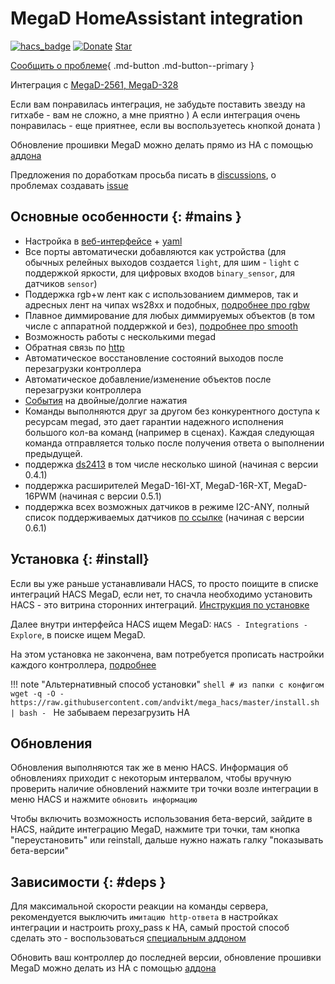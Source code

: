 # MegaD HomeAssistant integration
[![hacs_badge](https://img.shields.io/badge/HACS-Custom-orange.svg)](https://github.com/custom-components/hacs)
[![Donate](https://img.shields.io/badge/donate-Yandex-red.svg)](https://yoomoney.ru/to/410013955329136)
<a class="github-button" href="https://github.com/andvikt/mega_hacs" data-icon="octicon-star" data-show-count="true" aria-label="Star andvikt/mega_hacs on GitHub">Star</a>

[Сообщить о проблеме](https://github.com/andvikt/mega_hacs/issues/new?assignees=&labels=&template=bug-report.md&title=){ .md-button .md-button--primary }

Интеграция с [MegaD-2561, MegaD-328](https://www.ab-log.ru/smart-house/ethernet/megad-2561)


Если вам понравилась интеграция, не забудьте поставить звезду на гитхабе - вам не сложно, а мне приятно ) А если
интеграция очень понравилась - еще приятнее, если вы воспользуетесь кнопкой доната )

Обновление прошивки MegaD можно делать прямо из HA с помощью [аддона](https://github.com/andvikt/mega_addon.git)

Предложения по доработкам просьба писать в [discussions](https://github.com/andvikt/mega_hacs/discussions), о проблемах
создавать [issue](https://github.com/andvikt/mega_hacs/issues/new/choose)
## Основные особенности {: #mains }
- Настройка в [веб-интерфейсе](settings.md) + [yaml](yaml.md)
- Все порты автоматически добавляются как устройства (для обычных релейных выходов создается 
  `light`, для шим - `light` с поддержкой яркости, для цифровых входов `binary_sensor`, для датчиков
  `sensor`)
- Поддержка rgb+w лент как с использованием диммеров, так и адресных лент на чипах ws28xx и подобных, 
  [подробнее про rgbw](yaml.md#rgb)
- Плавное диммирование для любых диммируемых объектов (в том числе с аппаратной поддержкой и без),
  [подробнее про smooth](smooth.md)
- Возможность работы с несколькими megad
- Обратная связь по [http](http.md)
- Автоматическое восстановление состояний выходов после перезагрузки контроллера
- Автоматическое добавление/изменение объектов после перезагрузки контроллера
- [События](events.md) на двойные/долгие нажатия
- Команды выполняются друг за другом без конкурентного доступа к ресурсам megad, это дает гарантии надежного исполнения
  большого кол-ва команд (например в сценах). Каждая следующая команда отправляется только после получения ответа о
  выполнении предыдущей.
- поддержка [ds2413](https://www.ab-log.ru/smart-house/ethernet/megad-2w) в том числе несколько шиной (начиная с версии 0.4.1)
- поддержка расширителей MegaD-16I-XT, MegaD-16R-XT, MegaD-16PWM (начиная с версии 0.5.1)
- поддержка всех возможных датчиков в режиме I2C-ANY, полный список поддерживаемых датчиков 
  [по ссылке](i2c.md) (начиная с версии 0.6.1)

## Установка {: #install}
Если вы уже раньше устанавливали HACS, то просто поищите в списке интеграций HACS MegaD, если нет, то сначла необходимо
установить HACS - это витрина сторонних интеграций. [Инструкция по установке](https://hacs.xyz/docs/installation/installation)

Далее внутри интерфейса HACS ищем MegaD: `HACS - Integrations - Explore`, в поиске ищем MegaD. 

На этом установка не закончена, вам потребуется прописать настройки каждого контроллера, [подробнее](settings.md)

!!! note "Альтернативный способ установки"
    ```shell
    # из папки с конфигом
    wget -q -O - https://raw.githubusercontent.com/andvikt/mega_hacs/master/install.sh | bash -
    ```
    Не забываем перезагрузить HA

## Обновления
Обновления выполняются так же в меню HACS. 
Информация об обновлениях приходит с некоторым интервалом, чтобы вручную проверить наличие обновлений
нажмите три точки возле интеграции в меню HACS и нажмите `обновить информацию`

Чтобы включить возможность использования бета-версий, зайдите в HACS, найдите интеграцию MegaD, нажмите три точки, 
там кнопка "переустановить" или reinstall, дальше нужно нажать галку "показывать бета-версии"

## Зависимости {: #deps }
Для максимальной скорости реакции на команды сервера, рекомендуется выключить `имитацию http-ответа` в 
настройках интеграции и настроить proxy_pass к HA, самый простой способ сделать это - воспользоваться 
[специальным аддоном](https://github.com/andvikt/mega_addon/tree/master/mega-proxy)

Обновить ваш контроллер до последней версии, обновление прошивки MegaD можно делать 
из HA с помощью [аддона](https://github.com/andvikt/mega_addon.git)
